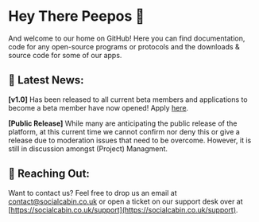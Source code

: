 # Hey There Peepos 👋

And welcome to our home on GitHub! Here you can find documentation, code for any open-source programs or protocols and the downloads & source code for some of our apps. 

## 📰 Latest News:
**[v1.0]** Has been released to all current beta members and applications to become a beta member have now opened! Apply [here](https://socialcabin.atlassian.net/servicedesk/customer/portal/6/group/11/create/54).

**[Public Release]** While many are anticipating the public release of the platform, at this current time we cannot confirm nor deny this or give a release due to moderation issues that need to be overcome. However, it is still in discussion amongst (Project) Managment.

## 🙌 Reaching Out:
Want to contact us? Feel free to drop us an email at [contact@socialcabin.co.uk](contact@socialcabin.co.uk) or open a ticket on our support desk over at [https://socialcabin.co.uk/support](https://socialcabin.co.uk/support).
